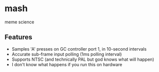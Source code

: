 # mash

meme science

## Features

- Samples 'A' presses on GC controller port 1, in 10-second intervals
- Accurate sub-frame input polling (1ms polling interval)
- Supports NTSC (and technically PAL but god knows what will happen)
- I don't know what happens if you run this on hardware
